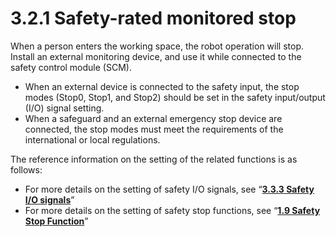 ﻿# 3.2.1 Safety-rated monitored stop

When a person enters the working space, the robot operation will stop. Install an external monitoring device, and use it while connected to the safety control module (SCM).

* When an external device is connected to the safety input, the stop modes (Stop0, Stop1, and Stop2) should be set in the safety input/output (I/O) signal setting.
* When a safeguard and an external emergency stop device are connected, the stop modes must meet the requirements of the international or local regulations.

The reference information on the setting of the related functions is as follows:

* For more details on the setting of safety I/O signals, see “[**3.3.3 Safety I/O signals**](../3-safety-function/3-safety-io/README.md)”
* For more details on the setting of safety stop functions, see “[**1.9 Safety Stop Function**](../3-safety-function/1-robot-safety-condition/9-stop-function.md)”

